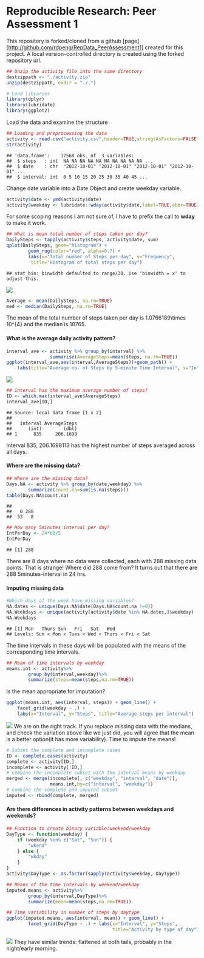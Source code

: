 # Reproducible Research: Peer Assessment 1

This repository is forked/cloned from a github [page][http://github.com/rdpeng/RepData_PeerAssessment1] created for this project. A local version-controlled directory is created using the forked repository url.




```r
## Unzip the activity file into the same directory
destzippath <- "./activity.zip" 
unzip(destzippath, exdir = "./.")
```


```r
# Load libraries
library(dplyr)
library(lubridate)
library(ggplot2)
```
Load the data and examine the structure

```r
## Loading and preprocessing the data
activity <- read.csv("activity.csv",header=TRUE,stringsAsFactors=FALSE,na.strings="NA")
str(activity)
```

```
## 'data.frame':	17568 obs. of  3 variables:
##  $ steps   : int  NA NA NA NA NA NA NA NA NA NA ...
##  $ date    : chr  "2012-10-01" "2012-10-01" "2012-10-01" "2012-10-01" ...
##  $ interval: int  0 5 10 15 20 25 30 35 40 45 ...
```
Change date variable into a Date Object and create weekday variable.  

```r
activity$date <- ymd(activity$date)
activity$weekday <- lubridate::wday(activity$date,label=TRUE,abbr=TRUE)
```
For some scoping reasons I am not sure of, I have to prefix the call to **wday** to make it work.


```r
## What is mean total number of steps taken per day?
DailySteps <- tapply(activity$steps, activity$date, sum)
qplot(DailySteps, geom="histogram") +
        geom_rug(color="red", alpha=0.7) +
        labs(x="Total number of Steps per day", y="Frequency", 
         title="Histogram of total steps per day")
```

```
## stat_bin: binwidth defaulted to range/30. Use 'binwidth = x' to adjust this.
```

![](PA1_template_files/figure-html/unnamed-chunk-4-1.png) 


```r
Average <- mean(DailySteps, na.rm=TRUE)
med <- median(DailySteps, na.rm=TRUE)
```
The mean of the total number of steps taken per day is 1.0766189\times 10^{4} and the median is 10765.  

#### What is the average daily activity pattern?

```r
interval_ave <- activity %>% group_by(interval) %>%
                summarise(AverageSteps=mean(steps, na.rm=TRUE))          
ggplot(interval_ave,aes(interval,AverageSteps))+geom_path() +
    labs(title="Average no. of Steps by 5-minute Time Interval", x="Interval")
```

![](PA1_template_files/figure-html/unnamed-chunk-6-1.png) 


```r
## interval has the maximum average number of steps?
ID <- which.max(interval_ave$AverageSteps)
interval_ave[ID,]
```

```
## Source: local data frame [1 x 2]
## 
##   interval AverageSteps
##      (int)        (dbl)
## 1      835     206.1698
```
Interval 835, 206.1698113 has the highest number of steps averaged across all days.  

#### Where are the missing data?

```r
## Where are the missing data?
Days.NA <- activity %>% group_by(date,weekday) %>%
        summarize(count.na=sum(is.na(steps)))
table(Days.NA$count.na)
```

```
## 
##   0 288 
##  53   8
```

```r
## How many 5minutes interval per day?
IntPerDay <- 24*60/5
IntPerDay
```

```
## [1] 288
```
There are 8 days where no data were collected, each with 288 missing data points. That is strange! Where did 288 come from? It turns out that there are 288 5minutes-interval in 24 hrs.  
  
#### Imputing missing data

```r
#Which days of the week have missing variables?
NA.dates <- unique(Days.NA$date[Days.NA$count.na !=0])
NA.Weekdays <- unique(activity[activity$date %in% NA.dates,]$weekday)
NA.Weekdays
```

```
## [1] Mon   Thurs Sun   Fri   Sat   Wed  
## Levels: Sun < Mon < Tues < Wed < Thurs < Fri < Sat
```
The time intervals in these days will be populated with the means of the corresponding time intervals.

```r
## Mean of time intervals by weekday
means.int <- activity%>%
        group_by(interval,weekday)%>%
        summarize(steps=mean(steps,na.rm=TRUE))
```
Is the mean appropriate for imputation?  

```r
ggplot(means.int, aes(interval, steps)) + geom_line() +
    facet_grid(weekday ~ .) +
    labs(x="Interval", y="Steps", title="Average steps per interval")
```

![](PA1_template_files/figure-html/unnamed-chunk-10-1.png) 
We are on the right track. If you replace missing data with the medians, and check the variation above like we just did, you will agree that the mean is a better option(it has more variability). Time to impute the means!  

```r
# Subset the complete and incomplete cases
ID <- complete.cases(activity)
complete <- activity[ID,]
incomplete <- activity[!ID,]
# combine the incomplete subset with the interval means by weekday
merged <- merge(incomplete[, c("weekday", "interval", "date")],
                means.int,by=c("interval", "weekday"))
# combine the complete and imputed subset
imputed <- rbind(complete, merged)
```

#### Are there differences in activity patterns between weekdays and weekends?

```r
## Function to create binary variable:weekend/weekday
DayType <- function(weekday) {
    if (weekday %in% c("Sat", "Sun")) {
        "wkend"
    } else {
        "wkday"
    }
}
activity$DayType <- as.factor(sapply(activity$weekday, DayType))

## Means of the time intervals by weekend/weekday
imputed.means <- activity%>%
        group_by(interval,DayType)%>%
        summarize(mean=mean(steps,na.rm=TRUE))
```


```r
## Time variability in number of steps by daytype
ggplot(imputed.means, aes(interval, mean)) + geom_line() +
        facet_grid(DayType ~ .) + labs(x="Interval", y="Steps",
                                       title="Activity by type of day")
```

![](PA1_template_files/figure-html/unnamed-chunk-13-1.png) 
They have similar trends: flattened at both tails, probably in the night/early morning.
